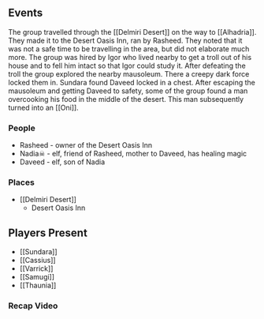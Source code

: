## Events
The group travelled through the [[Delmiri Desert]] on the way to [[Alhadria]]. They made it to the Desert Oasis Inn, ran by Rasheed. They noted that it was not a safe time to be travelling in the area, but did not elaborate much more. The group was hired by Igor who lived nearby to get a troll out of his house and to fell him intact so that Igor could study it. After defeating the troll the group explored the nearby mausoleum. There a creepy dark force locked them in. Sundara found Daveed locked in a chest. After escaping the mausoleum and getting Daveed to safety, some of the group found a man overcooking his food in the middle of the desert. This man subsequently turned into an [[Oni]].

### People
- Rasheed - owner of the Desert Oasis Inn
- Nadia☠ - elf, friend of Rasheed, mother to Daveed, has healing magic
- Daveed - elf, son of Nadia

### Places 
- [[Delmiri Desert]] 
	- Desert Oasis Inn

## Players Present
- [[Sundara]] 
- [[Cassius]] 
- [[Varrick]] 
- [[Samugi]] 
- [[Thaunia]]

### Recap Video
